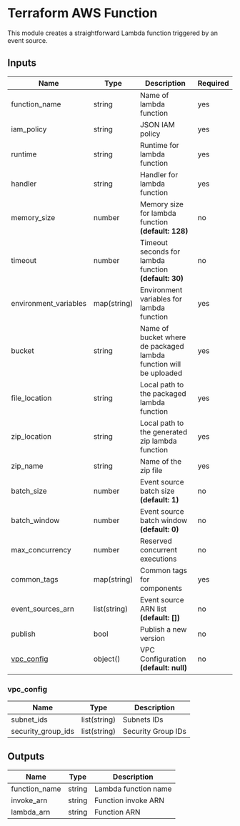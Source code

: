 # Terraform AWS Function

This module creates a straightforward Lambda function triggered by an event source.

## Inputs

| Name                      | Type         | Description                                                       | Required |
| ------------------------- | ------------ | ----------------------------------------------------------------- | -------- |
| function_name             | string       | Name of lambda function                                           | yes      |
| iam_policy                | string       | JSON IAM policy                                                   | yes      |
| runtime                   | string       | Runtime for lambda function                                       | yes      |
| handler                   | string       | Handler for lambda function                                       | yes      |
| memory_size               | number       | Memory size for lambda function **(default: 128)**                | no       |
| timeout                   | number       | Timeout seconds for lambda function **(default: 30)**             | no       |
| environment_variables     | map(string)  | Environment variables for lambda function                         | yes      |
| bucket                    | string       | Name of bucket where de packaged lambda function will be uploaded | yes      |
| file_location             | string       | Local path to the packaged lambda function                        | yes      |
| zip_location              | string       | Local path to the generated zip lambda function                   | yes      |
| zip_name                  | string       | Name of the zip file                                              | yes      |
| batch_size                | number       | Event source batch size **(default: 1)**                          | no       |
| batch_window              | number       | Event source batch window **(default: 0)**                        | no       |
| max_concurrency           | number       | Reserved concurrent executions                                    | no       |
| common_tags               | map(string)  | Common tags for components                                        | yes      |
| event_sources_arn         | list(string) | Event source ARN list **(default: [])**                           | no       |
| publish                   | bool         | Publish a new version                                             | no       |
| [vpc_config](#vpc_config) | object()     | VPC Configuration **(default: null)**                             | no       |

### vpc_config

| Name               | Type         | Description        |
| ------------------ | ------------ | ------------------ |
| subnet_ids         | list(string) | Subnets IDs        | yes |
| security_group_ids | list(string) | Security Group IDs | yes |

## Outputs

| Name          | Type   | Description          |
| ------------- | ------ | -------------------- |
| function_name | string | Lambda function name |
| invoke_arn    | string | Function invoke ARN  |
| lambda_arn    | string | Function ARN         |